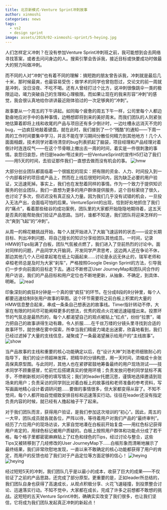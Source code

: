 ```yaml
---
title: 北京新模式-Venture Sprint冲刺故事
author: xinmoshi
categories: news
tags:
  - vs2
  - design sprint
image: assets/2019/02-xinmoshi-sprint/5-heying.jpg
---
```

人们怎样定义冲刺？在没有参加Venture Sprint冲刺班之前，我可能想到会去网络寻找答案，或者去问问身边的人。搜索引擎会告诉我，接近目标或快要成功时做最大的努力叫做冲刺。

而不同的人对“冲刺”也有着不同的理解：搞短跑的朋友曾告诉我，冲刺就是最后几十米，那时候最爽，也最容易受伤；做学术的同学也曾抱怨过，交论文的前一周就是冲刺，没日没夜、不吃不喝。还有人曾经打过个比方，说冲刺很像跳伞一类的极限运动，竭力突破自己的生理和心理极限。而如果让现在的我来形容“冲刺”的感觉，我会很认真地给你讲讲最近刚体验过的一次足够爽的“冲刺”。

故事要从一个周五的下午讲起。如同每个疲惫的周五下午一样，公司里每个人都边勤奋地应对手中的各种事情，边畅想即将到来的美好周末。而我们团队的人则紧张地估算着即将上线和收尾的产品与项目还有多少倒计时，一边吐槽永远消灭不完的bug，一边疯狂地敲着键盘。就在此时，我们接到了一个“残酷”的通知——下周一周的工作时间要集中学习，并且不能在学习期间分散任何精力到其他地方！几个人面面相觑，技术同学对着待清空的bug列表抓起了脑袋，项目经理和产品经理对着倒计时连连叹气——在这个节骨眼上撤出去一周的时间，着实是一件很刺激的事情。哀怨归哀怨，终归是leader甩过来的一份VentureSprint的宣传H5打动了我们——用5天的时间，去验证那件我们一直想去做而没有机会的事。
![hmw ](/assets/2019/02-xinmoshi-sprint/1-hmw.jpg)

大部分创业团队都面临着一个很尴尬的现实：把有限的资金、人力、时间投入到一个内部看好的项目或产品上，然而在上线后很短时间内，因为缺乏必要的用户验证，又迅速死掉。事实上，我们也在发愁着同样的事情。作为一个致力于提供知识服务的创业团队，我们一直想为更多的用户群体提供服务，这个目标萦绕了很久，也讨论了多次，但迟迟没有真正投入力量。因为我们几乎没有试错的机会，一旦投入无法产出，会面临可怕的后果。VentureSprint的出现，恰到好处地抓住了我们的“痛点”，看着那些硅谷的成功案例，团队里的大家都开始隐隐地期待着，这五天是否真的能帮助我们验证产品思路。当时，谁都不知道，我们团队将迎来怎样的一次“爽到飞起”的“冲刺”。

从周一的棉花糖挑战开始，每个人就开始进入了大脑飞速运转的状态——设定长期目标、列出冲刺问题、将自己擅长的知识分享给团队其他成员。一时间，记录HMW的Tips贴满了白板，团队气氛被点燃了，我们进入了空前热烈的讨论中。面对同样的问题，产品同学大开脑洞，开发同学严肃思考，这边两人还在争论不休，那边其他几个人已经拿起笔在纸上勾画起来……讨论是永远无休止的，瑞军老师和卓桓老师总是及时为大家“刹车”，严格按照Google Design Sprint的方法，引导我们一步步向前面的目标走下去。通过不断修正User JourneyMap和团队间合作的用户访谈，我们的产品目标和用户定位也不断地更新，从抽象、不确定，到具体、明晰。
![read](/assets/2019/02-xinmoshi-sprint/2-read.jpg)

印象深刻的疯狂8分钟是一个真的很“疯狂”的环节。在分成8段的8分钟里，每个人都要迅速绘制8张用户故事的草图。这个环节需要将之前白板上积累的大量的HMW信息整合起来，串成一条条自己想表达的故事线。Timer指针转动不停，大家在有限的时间尽可能阐释更多的想法，优秀的观点火花被迅速碰撞出来。投票环节的气氛总是最热烈的，每个人都渴望自己的观点被贴上“红点”，纷纷“拉票”，竭力把自己的故事讲得生动有趣，令人折服……在千丝万缕的分镜头里寻找到合适的故事环节，就仿佛在雾中探索，所幸当我们精疲力竭走出迷雾，欣喜地看到，我们已经过滤掉了大量的支线信息，凝聚成了一条最渴望展示给用户的“主线故事”。
![show](/assets/2019/02-xinmoshi-sprint/3-show.jpg)

当产品故事的主线和重要的核心功能确定以后，在“设计大神”刘浩老师细致耐心的指导下，我们的设计师超神发挥，把精华的分镜构思，用一天时间，浓缩成十余张高保真原型图。与此同时，其他人也在紧锣密鼓地筹备最终的用户现场测试——技术同学不顾重感冒，忙前忙后搭建真实的使用环境；负责发放问卷的同学鼠标不离手，不停刷新核对问卷的填写情况；我们的leader托腮沉思，谨慎地选择邀请到现场来的用户；负责采访的同学则比对着白板上的故事线和老师准备的参考资料，写写画画地精心设计着调研问题……要做的事情很多，但大家都变得从容了。不知不觉间，每个人都开始自觉细致安排目标和迅速落实行动。往往在leader还没有指定负责内容的时候，就已经有人撸起袖子干了起来。

对于我们团队而言，获得用户验证，是我们参加这次培训的“初心”。因此，周五的一大早，团队成员就各就各位，严阵以待，等待着用户对我们产品的“最终审判”。经历了六位用户的现场访谈，大家自觉地凑在白板前开始复盘——用红色标记获得用户肯定的，用绿色标记被用户质疑的。白板上按照用户群体和功能点分成了若干格，每个格子里都密密麻麻贴上了红色和绿色的Tips，经过讨论与整合，这些Tips又被转移到了几经修改的User JourneyMap下……白板形象而清晰地展示了最终结果，我们非常欣慰地发现，一直以来不敢确定的核心功能都获得了用户的肯定，而用户的反馈也给了我们对于产品定位等方面足够的信心！
![heying](/assets/2019/02-xinmoshi-sprint/4-heying.jpg)
![heying](/assets/2019/02-xinmoshi-sprint/5-heying.jpg)

经过短短5天的冲刺，我们团队几乎是以最小的成本，收获了巨大的成果——不仅验证了之前的产品思路，还完成了部分原型。更重要的是，正如leader所总结的，我们团队自身也获得了高速成长，从观点积极分享、火花飞速碰撞，到投票整合讨论、迅速落实行动。不知不觉中，大家都在成长，完成了许多之前想都不敢想的挑战。这短短的五天Venture Sprint冲刺，确确实实改变了我们很多，也让我们坚信，它将成为我们团队发起真正冲刺的新起点！
